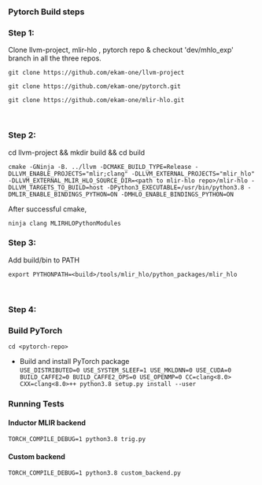 ### Pytorch Build steps

### Step 1: 

Clone llvm-project, mlir-hlo , pytorch repo & checkout 'dev/mhlo_exp' branch in all the three repos.

``` git clone https://github.com/ekam-one/llvm-project ```

``` git clone https://github.com/ekam-one/pytorch.git ```

``` git clone https://github.com/ekam-one/mlir-hlo.git ```

 
### Step 2: 

cd llvm-project && mkdir build && cd build  

```cmake -GNinja -B. ../llvm -DCMAKE_BUILD_TYPE=Release -DLLVM_ENABLE_PROJECTS="mlir;clang" -DLLVM_EXTERNAL_PROJECTS="mlir_hlo" -DLLVM_EXTERNAL_MLIR_HLO_SOURCE_DIR=<path to mlir-hlo repo>/mlir-hlo -DLLVM_TARGETS_TO_BUILD=host -DPython3_EXECUTABLE=/usr/bin/python3.8 -DMLIR_ENABLE_BINDINGS_PYTHON=ON -DMHLO_ENABLE_BINDINGS_PYTHON=ON```

After successful cmake, 

``` ninja clang MLIRHLOPythonModules ```


### Step 3: 

Add build/bin to PATH

```export PYTHONPATH=<build>/tools/mlir_hlo/python_packages/mlir_hlo```

 
### Step 4:

### Build PyTorch

```cd <pytorch-repo>```
- Build and install PyTorch package <br />
```USE_DISTRIBUTED=0 USE_SYSTEM_SLEEF=1 USE_MKLDNN=0 USE_CUDA=0 BUILD_CAFFE2=0 BUILD_CAFFE2_OPS=0 USE_OPENMP=0 CC=clang<8.0> CXX=clang<8.0>++ python3.8 setup.py install --user```

### Running Tests

#### Inductor MLIR backend

``` TORCH_COMPILE_DEBUG=1 python3.8 trig.py ```

#### Custom backend
``` TORCH_COMPILE_DEBUG=1 python3.8 custom_backend.py ```